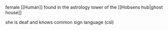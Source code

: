 female [[Human]] found in the astrology tower of the [[Hobsens hub|ghost house]]

she is deaf and knows common sign language (csl)
